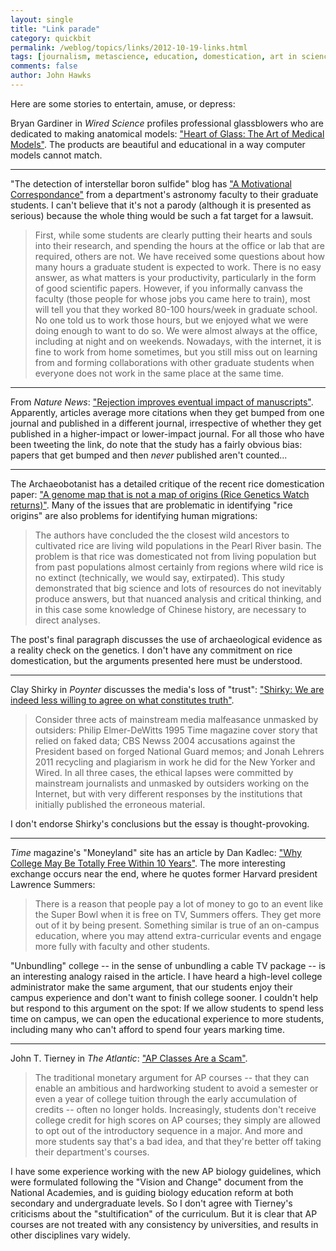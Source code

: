 ```yaml
---
layout: single 
title: "Link parade" 
category: quickbit
permalink: /weblog/topics/links/2012-10-19-links.html
tags: [journalism, metascience, education, domestication, art in science] 
comments: false 
author: John Hawks 
---
```


Here are some stories to entertain, amuse, or depress: 

Bryan Gardiner in <em>Wired Science</em> profiles professional glassblowers who are dedicated to making anatomical models: <a href="http://www.wired.com/wiredscience/2012/10/artists-transform-molten-glass-into-anatomical-wonders/">"Heart of Glass: The Art of Medical Models"</a>. The products are beautiful and educational in a way computer models cannot match.

<hr />


"The detection of interstellar boron sulfide" blog has <a href="http://jjcharfman.tumblr.com/post/33151387354/a-motivational-correspondance">"A Motivational Correspondance"</a> from a department's astronomy faculty to their graduate students. I can't believe that it's not a parody (although it is presented as serious) because the whole thing would be such a fat target for a lawsuit. 

<blockquote>First, while some students are clearly putting their hearts and souls into their research, and spending the hours at the office or lab that are required, others are not.  We have received some questions about how many hours a graduate student is expected to work.  There is no easy answer, as what matters is your productivity, particularly in the form of good scientific papers.  However, if you informally canvass the faculty (those people for whose jobs you came here to train), most will tell you that they worked 80-100 hours/week in graduate school.  No one told us to work those hours, but we enjoyed what we were doing enough to want to do so.  We were almost always at the office, including at night and on weekends.  Nowadays, with the internet, it is fine to work from home sometimes, but you still miss out on learning from and forming collaborations with other graduate students when everyone does not work in the same place at the same time. </blockquote>

<hr />

From <em>Nature News</em>: <a href="http://www.nature.com/news/rejection-improves-eventual-impact-of-manuscripts-1.11583">"Rejection improves eventual impact of manuscripts"</a>. Apparently, articles average more citations when they get bumped from one journal and published in a different journal, irrespective of whether they get published in a higher-impact or lower-impact journal. For all those who have been tweeting the link, do note that the study has a fairly obvious bias: papers that get bumped and then <em>never</em> published aren't counted...

<hr />

The Archaeobotanist has a detailed critique of the recent rice domestication paper: <a href="http://archaeobotanist.blogspot.it/2012/10/a-genome-map-that-is-not-map-of-origins.html">"A genome map that is not a map of origins (Rice Genetics Watch returns)"</a>. Many of the issues that are problematic in identifying "rice origins" are also problems for identifying human migrations: 

<blockquote>The authors have concluded the the closest wild ancestors to cultivated rice are living wild populations in the Pearl River basin. The problem is that rice was domesticated not from living population but from past populations almost certainly from regions where wild rice is no extinct (technically, we would say, extirpated). This study demonstrated that big science and lots of resources do not inevitably produce answers, but that nuanced analysis and critical thinking, and in this case some knowledge of Chinese history, are necessary to direct analyses.</blockquote>

The post's final paragraph discusses the use of archaeological evidence as a reality check on the genetics. I don't have any commitment on rice domestication, but the arguments presented here must be understood. 

<hr />

Clay Shirky in <em>Poynter</em> discusses the media's loss of "trust": <a href="http://www.poynter.org/latest-news/everyday-ethics/191757/shirky-we-are-indeed-less-willing-to-agree-on-what-constitutes-truth/">"Shirky: We are indeed less willing to agree on what constitutes truth"</a>. 

<blockquote>Consider three acts of mainstream media malfeasance unmasked by outsiders: Philip Elmer-DeWitts 1995 Time magazine cover story that relied on faked data; CBS Newss 2004 accusations against the President based on forged National Guard memos; and Jonah Lehrers 2011 recycling and plagiarism in work he did for the New Yorker and Wired. In all three cases, the ethical lapses were committed by mainstream journalists and unmasked by outsiders working on the Internet, but with very different responses by the institutions that initially published the erroneous material.</blockquote>

I don't endorse Shirky's conclusions but the essay is thought-provoking. 

<hr />

<em>Time</em> magazine's "Moneyland" site has an article by Dan Kadlec: <a href="http://moneyland.time.com/2012/10/12/why-college-may-be-totally-free-within-10-years/">"Why College May Be Totally Free Within 10 Years"</a>. The more interesting exchange occurs near the end, where he quotes former Harvard president Lawrence Summers:

<blockquote>There is a reason that people pay a lot of money to go to an event like the Super Bowl when it is free on TV, Summers offers. They get more out of it by being present. Something similar is true of an on-campus education, where you may attend extra-curricular events and engage more fully with faculty and other students.</blockquote>

"Unbundling" college -- in the sense of unbundling a cable TV package -- is an interesting analogy raised in the article. I have heard a high-level college administrator make the same argument, that our students enjoy their campus experience and don't want to finish college sooner. I couldn't help but respond to this argument on the spot: If we allow students to spend less time on campus, we can open the educational experience to more students, including many who can't afford to spend four years marking time. 

<hr />

John T. Tierney in <em>The Atlantic</em>: <a href="http://www.theatlantic.com/national/archive/2012/10/ap-classes-are-a-scam/263456/">"AP Classes Are a Scam"</a>. 

<blockquote>The traditional monetary argument for AP courses -- that they can enable an ambitious and hardworking student to avoid a semester or even a year of college tuition through the early accumulation of credits -- often no longer holds. Increasingly, students don't receive college credit for high scores on AP courses; they simply are allowed to opt out of the introductory sequence in a major. And more and more students say that's a bad idea, and that they're better off taking their department's courses.</blockquote>

I have some experience working with the new AP biology guidelines, which were formulated following the "Vision and Change" document from the National Academies, and is guiding biology education reform at both secondary and undergraduate levels. So I don't agree with Tierney's criticisms about the "stultification" of the curriculum. But it is clear that AP courses are not treated with any consistency by universities, and results in other disciplines vary widely. 


